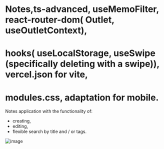 # Notes,ts-advanced, useMemoFilter, react-router-dom( Outlet, useOutletContext),
# hooks( useLocalStorage, useSwipe (specifically deleting with a swipe)), vercel.json for vite, 
# modules.css, adaptation for mobile.


Notes application with the functionality of:
* creating,
* editing,
* flexible search by title and / or tags.

![image](https://user-images.githubusercontent.com/94189183/206423690-396e18cb-0024-4afd-9b90-aac98b75e95c.png)
